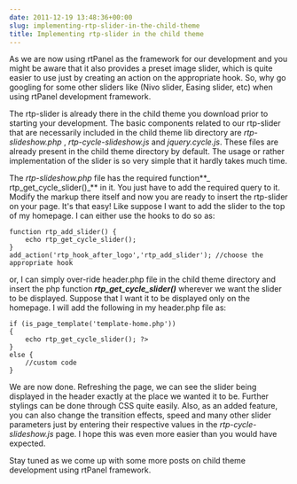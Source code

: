 ```yaml
---
date: 2011-12-19 13:48:36+00:00
slug: implementing-rtp-slider-in-the-child-theme
title: Implementing rtp-slider in the child theme
---
```


As we are now using rtPanel as the framework for our development and you might be aware that it also provides a preset image slider, which is quite easier to use just by creating an action on the appropriate hook. So, why go googling for some other sliders like (Nivo slider, Easing slider, etc) when using rtPanel development framework.

The rtp-slider is already there in the child theme you download prior to starting your development. The basic components related to our rtp-slider that are necessarily included in the child theme lib directory are _rtp-slideshow.php_ , _rtp-cycle-slideshow.js_ and _jquery.cycle.js_. These files are already present in the child theme directory by default. The usage or rather implementation of the slider is so very simple that it hardly takes much time.

The _rtp-slideshow.php_ file has the required function**_ rtp_get_cycle_slider()_** in it. You just have to add the required query to it. Modify the markup there itself and now you are ready to insert the rtp-slider on your page. It's that easy! Like suppose I want to add the slider to the top of my homepage. I can either use the hooks to do so as:

    
    function rtp_add_slider() {
        echo rtp_get_cycle_slider();
    }
    add_action('rtp_hook_after_logo','rtp_add_slider'); //choose the appropriate hook


or, I can simply over-ride header.php file in the child theme directory and insert the php function **_rtp_get_cycle_slider()_** wherever we want the slider to be displayed. Suppose that I want it to be displayed only on the homepage. I will add the following in my header.php file as:

    
    if (is_page_template('template-home.php'))
    {
        echo rtp_get_cycle_slider(); ?>
    }
    else {
        //custom code
    }


We are now done. Refreshing the page, we can see the slider being displayed in the header exactly at the place we wanted it to be. Further stylings can be done through CSS quite easily. Also, as an added feature, you can also change the transition effects, speed and many other slider parameters just by entering their respective values in the _rtp-cycle-slideshow.js_ page. I hope this was even more easier than you would have expected.

Stay tuned as we come up with some more posts on child theme development using rtPanel framework.
